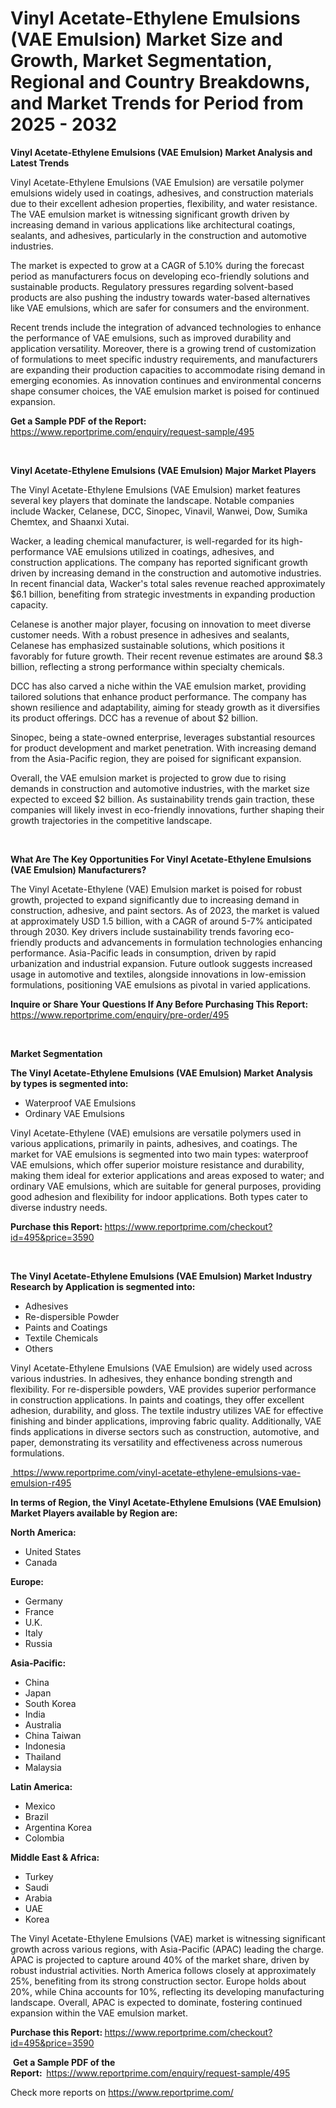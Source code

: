 <p><h1>Vinyl Acetate-Ethylene Emulsions (VAE Emulsion) Market Size and Growth, Market Segmentation, Regional and Country Breakdowns, and Market Trends for Period from 2025 -  2032</h1></p><p><strong>Vinyl Acetate-Ethylene Emulsions (VAE Emulsion) Market Analysis and Latest Trends</strong></p>
<p><p>Vinyl Acetate-Ethylene Emulsions (VAE Emulsion) are versatile polymer emulsions widely used in coatings, adhesives, and construction materials due to their excellent adhesion properties, flexibility, and water resistance. The VAE emulsion market is witnessing significant growth driven by increasing demand in various applications like architectural coatings, sealants, and adhesives, particularly in the construction and automotive industries. </p><p>The market is expected to grow at a CAGR of 5.10% during the forecast period as manufacturers focus on developing eco-friendly solutions and sustainable products. Regulatory pressures regarding solvent-based products are also pushing the industry towards water-based alternatives like VAE emulsions, which are safer for consumers and the environment. </p><p>Recent trends include the integration of advanced technologies to enhance the performance of VAE emulsions, such as improved durability and application versatility. Moreover, there is a growing trend of customization of formulations to meet specific industry requirements, and manufacturers are expanding their production capacities to accommodate rising demand in emerging economies. As innovation continues and environmental concerns shape consumer choices, the VAE emulsion market is poised for continued expansion.</p></p>
<p><strong>Get a Sample PDF of the Report:&nbsp;</strong> <a href="https://www.reportprime.com/enquiry/request-sample/495?utm_campaign=2098&utm_medium=2&utm_source=Github&utm_content=ia&utm_term=18032025&utm_id=vinyl-acetate-ethylene-emulsions-vae-emulsion">https://www.reportprime.com/enquiry/request-sample/495</a></p>
<p>&nbsp;</p>
<p><strong>Vinyl Acetate-Ethylene Emulsions (VAE Emulsion) Major Market Players</strong></p>
<p><p>The Vinyl Acetate-Ethylene Emulsions (VAE Emulsion) market features several key players that dominate the landscape. Notable companies include Wacker, Celanese, DCC, Sinopec, Vinavil, Wanwei, Dow, Sumika Chemtex, and Shaanxi Xutai. </p><p>Wacker, a leading chemical manufacturer, is well-regarded for its high-performance VAE emulsions utilized in coatings, adhesives, and construction applications. The company has reported significant growth driven by increasing demand in the construction and automotive industries. In recent financial data, Wacker's total sales revenue reached approximately $6.1 billion, benefiting from strategic investments in expanding production capacity.</p><p>Celanese is another major player, focusing on innovation to meet diverse customer needs. With a robust presence in adhesives and sealants, Celanese has emphasized sustainable solutions, which positions it favorably for future growth. Their recent revenue estimates are around $8.3 billion, reflecting a strong performance within specialty chemicals.</p><p>DCC has also carved a niche within the VAE emulsion market, providing tailored solutions that enhance product performance. The company has shown resilience and adaptability, aiming for steady growth as it diversifies its product offerings. DCC has a revenue of about $2 billion.</p><p>Sinopec, being a state-owned enterprise, leverages substantial resources for product development and market penetration. With increasing demand from the Asia-Pacific region, they are poised for significant expansion.</p><p>Overall, the VAE emulsion market is projected to grow due to rising demands in construction and automotive industries, with the market size expected to exceed $2 billion. As sustainability trends gain traction, these companies will likely invest in eco-friendly innovations, further shaping their growth trajectories in the competitive landscape.</p></p>
<p>&nbsp;</p>
<p><strong>What Are The Key Opportunities For Vinyl Acetate-Ethylene Emulsions (VAE Emulsion) Manufacturers?</strong></p>
<p><p>The Vinyl Acetate-Ethylene (VAE) Emulsion market is poised for robust growth, projected to expand significantly due to increasing demand in construction, adhesive, and paint sectors. As of 2023, the market is valued at approximately USD 1.5 billion, with a CAGR of around 5-7% anticipated through 2030. Key drivers include sustainability trends favoring eco-friendly products and advancements in formulation technologies enhancing performance. Asia-Pacific leads in consumption, driven by rapid urbanization and industrial expansion. Future outlook suggests increased usage in automotive and textiles, alongside innovations in low-emission formulations, positioning VAE emulsions as pivotal in varied applications.</p></p>
<p><strong>Inquire or Share Your Questions If Any Before Purchasing This Report:</strong> <a href="https://www.reportprime.com/enquiry/pre-order/495?utm_campaign=2098&utm_medium=2&utm_source=Github&utm_content=ia&utm_term=18032025&utm_id=vinyl-acetate-ethylene-emulsions-vae-emulsion">https://www.reportprime.com/enquiry/pre-order/495</a></p>
<p>&nbsp;</p>
<p><strong>Market Segmentation</strong></p>
<p><strong>The Vinyl Acetate-Ethylene Emulsions (VAE Emulsion) Market Analysis by types is segmented into:</strong></p>
<p><ul><li>Waterproof VAE Emulsions</li><li>Ordinary VAE Emulsions</li></ul></p>
<p><p>Vinyl Acetate-Ethylene (VAE) emulsions are versatile polymers used in various applications, primarily in paints, adhesives, and coatings. The market for VAE emulsions is segmented into two main types: waterproof VAE emulsions, which offer superior moisture resistance and durability, making them ideal for exterior applications and areas exposed to water; and ordinary VAE emulsions, which are suitable for general purposes, providing good adhesion and flexibility for indoor applications. Both types cater to diverse industry needs.</p></p>
<p><strong>Purchase this Report:&nbsp;</strong><a href="https://www.reportprime.com/checkout?id=495&price=3590&utm_campaign=2098&utm_medium=2&utm_source=Github&utm_content=ia&utm_term=18032025&utm_id=vinyl-acetate-ethylene-emulsions-vae-emulsion">https://www.reportprime.com/checkout?id=495&price=3590</a></p>
<p>&nbsp;</p>
<p><strong>The Vinyl Acetate-Ethylene Emulsions (VAE Emulsion) Market Industry Research by Application is segmented into:</strong></p>
<p><ul><li>Adhesives</li><li>Re-dispersible Powder</li><li>Paints and Coatings</li><li>Textile Chemicals</li><li>Others</li></ul></p>
<p><p>Vinyl Acetate-Ethylene Emulsions (VAE Emulsion) are widely used across various industries. In adhesives, they enhance bonding strength and flexibility. For re-dispersible powders, VAE provides superior performance in construction applications. In paints and coatings, they offer excellent adhesion, durability, and gloss. The textile industry utilizes VAE for effective finishing and binder applications, improving fabric quality. Additionally, VAE finds applications in diverse sectors such as construction, automotive, and paper, demonstrating its versatility and effectiveness across numerous formulations.</p></p>
<p><a href="https://www.reportprime.com/vinyl-acetate-ethylene-emulsions-vae-emulsion-r495?utm_campaign=2098&utm_medium=2&utm_source=Github&utm_content=ia&utm_term=18032025&utm_id=vinyl-acetate-ethylene-emulsions-vae-emulsion">&nbsp;https://www.reportprime.com/vinyl-acetate-ethylene-emulsions-vae-emulsion-r495</a></p>
<p><strong>In terms of Region, the Vinyl Acetate-Ethylene Emulsions (VAE Emulsion) Market Players available by Region are:</strong></p>
<p>
    <p> <strong> North America: </strong>
        <ul>
            <li>United States</li>
            <li>Canada</li>
        </ul>
        </p> 
    <p> <strong> Europe: </strong>
        <ul>
            <li>Germany</li>
            <li>France</li>
            <li>U.K.</li>
            <li>Italy</li>
            <li>Russia</li>
        </ul>
        </p> 
    <p> <strong> Asia-Pacific: </strong>
        <ul>
            <li>China</li>
            <li>Japan</li>
            <li>South Korea</li>
            <li>India</li>
            <li>Australia</li>
            <li>China Taiwan</li>
            <li>Indonesia</li>
            <li>Thailand</li>
            <li>Malaysia</li>
        </ul>
        </p> 
    <p> <strong> Latin America: </strong>
        <ul>
            <li>Mexico</li>
            <li>Brazil</li>
            <li>Argentina Korea</li>
            <li>Colombia</li>
        </ul>
        </p> 
    <p> <strong> Middle East & Africa: </strong>
        <ul>
            <li>Turkey</li>
            <li>Saudi</li>
            <li>Arabia</li>
            <li>UAE</li>
            <li>Korea</li>
        </ul>
    </p>
    </p>
<p><p>The Vinyl Acetate-Ethylene Emulsions (VAE) market is witnessing significant growth across various regions, with Asia-Pacific (APAC) leading the charge. APAC is projected to capture around 40% of the market share, driven by robust industrial activities. North America follows closely at approximately 25%, benefiting from its strong construction sector. Europe holds about 20%, while China accounts for 10%, reflecting its developing manufacturing landscape. Overall, APAC is expected to dominate, fostering continued expansion within the VAE emulsion market.</p></p>
<p><strong>Purchase this Report: </strong><a href="https://www.reportprime.com/checkout?id=495&price=3590&utm_campaign=2098&utm_medium=2&utm_source=Github&utm_content=ia&utm_term=18032025&utm_id=vinyl-acetate-ethylene-emulsions-vae-emulsion">https://www.reportprime.com/checkout?id=495&price=3590</a></p>
<p>&nbsp;<strong>Get a Sample PDF of the Report:&nbsp;&nbsp;</strong><a href="https://www.reportprime.com/enquiry/request-sample/495?utm_campaign=2098&utm_medium=2&utm_source=Github&utm_content=ia&utm_term=18032025&utm_id=vinyl-acetate-ethylene-emulsions-vae-emulsion">https://www.reportprime.com/enquiry/request-sample/495</a></p>
<p><strong></strong></p>
<p>Check more reports on <a href="https://www.reportprime.com/?utm_campaign=2098&utm_medium=2&utm_source=Github&utm_content=ia&utm_term=18032025&utm_id=vinyl-acetate-ethylene-emulsions-vae-emulsion">https://www.reportprime.com/</a></p>